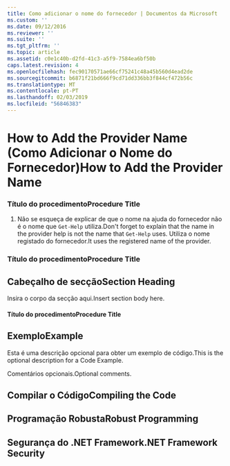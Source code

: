 ```yaml
---
title: Como adicionar o nome do fornecedor | Documentos da Microsoft
ms.custom: ''
ms.date: 09/12/2016
ms.reviewer: ''
ms.suite: ''
ms.tgt_pltfrm: ''
ms.topic: article
ms.assetid: c0e1c40b-d2fd-41c3-a5f9-7584ea6bf50b
caps.latest.revision: 4
ms.openlocfilehash: fec90170571ae66cf75241c48a45b560d4ead2de
ms.sourcegitcommit: b6871f21bd666f9cd71dd336bb3f844cf472b56c
ms.translationtype: MT
ms.contentlocale: pt-PT
ms.lasthandoff: 02/03/2019
ms.locfileid: "56846383"
---
```

# <a name="how-to-add-the-provider-name"></a><span data-ttu-id="53f52-102">How to Add the Provider Name (Como Adicionar o Nome do Fornecedor)</span><span class="sxs-lookup"><span data-stu-id="53f52-102">How to Add the Provider Name</span></span>

### <a name="procedure-title"></a><span data-ttu-id="53f52-103">Título do procedimento</span><span class="sxs-lookup"><span data-stu-id="53f52-103">Procedure Title</span></span>

1. <span data-ttu-id="53f52-104">Não se esqueça de explicar de que o nome na ajuda do fornecedor não é o nome que `Get-Help` utiliza.</span><span class="sxs-lookup"><span data-stu-id="53f52-104">Don't forget to explain that the name in the provider help is not the name that `Get-Help` uses.</span></span> <span data-ttu-id="53f52-105">Utiliza o nome registado do fornecedor.</span><span class="sxs-lookup"><span data-stu-id="53f52-105">It uses the registered name of the provider.</span></span>

### <a name="procedure-title"></a><span data-ttu-id="53f52-106">Título do procedimento</span><span class="sxs-lookup"><span data-stu-id="53f52-106">Procedure Title</span></span>

## <a name="section-heading"></a><span data-ttu-id="53f52-107">Cabeçalho de secção</span><span class="sxs-lookup"><span data-stu-id="53f52-107">Section Heading</span></span>

 <span data-ttu-id="53f52-108">Insira o corpo da secção aqui.</span><span class="sxs-lookup"><span data-stu-id="53f52-108">Insert section body here.</span></span>

#### <a name="procedure-title"></a><span data-ttu-id="53f52-109">Título do procedimento</span><span class="sxs-lookup"><span data-stu-id="53f52-109">Procedure Title</span></span>

## <a name="example"></a><span data-ttu-id="53f52-110">Exemplo</span><span class="sxs-lookup"><span data-stu-id="53f52-110">Example</span></span>

 <span data-ttu-id="53f52-111">Esta é uma descrição opcional para obter um exemplo de código.</span><span class="sxs-lookup"><span data-stu-id="53f52-111">This is the optional description for a Code Example.</span></span>

<!-- TODO!!!: review snippet reference  [!CODE [Microsoft.Win32.RegistryKey#4](Microsoft.Win32.RegistryKey#4)]  -->

 <span data-ttu-id="53f52-112">Comentários opcionais.</span><span class="sxs-lookup"><span data-stu-id="53f52-112">Optional comments.</span></span>

## <a name="compiling-the-code"></a><span data-ttu-id="53f52-113">Compilar o Código</span><span class="sxs-lookup"><span data-stu-id="53f52-113">Compiling the Code</span></span>

## <a name="robust-programming"></a><span data-ttu-id="53f52-114">Programação Robusta</span><span class="sxs-lookup"><span data-stu-id="53f52-114">Robust Programming</span></span>

## <a name="net-framework-security"></a><span data-ttu-id="53f52-115">Segurança do .NET Framework</span><span class="sxs-lookup"><span data-stu-id="53f52-115">.NET Framework Security</span></span>